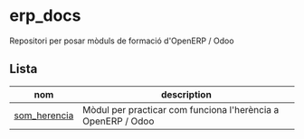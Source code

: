 # erp_docs
Repositori per posar mòduls de formació d'OpenERP / Odoo

Lista
----------------
nom | description
--- | ---
[som_herencia](som_herencia/) | Mòdul per practicar com funciona l'herència a OpenERP / Odoo

